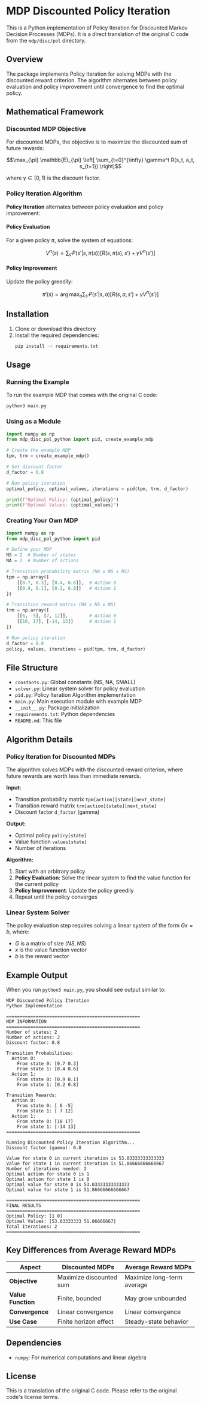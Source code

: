 # MDP Discounted Policy Iteration

This is a Python implementation of Policy Iteration for Discounted Markov Decision Processes (MDPs). It is a direct translation of the original C code from the `mdp/disc/pol` directory.

## Overview

The package implements Policy Iteration for solving MDPs with the discounted reward criterion. The algorithm alternates between policy evaluation and policy improvement until convergence to find the optimal policy.

## Mathematical Framework

### Discounted MDP Objective

For discounted MDPs, the objective is to maximize the discounted sum of future rewards:

$$\max_{\pi} \mathbb{E}_{\pi} \left[ \sum_{t=0}^{\infty} \gamma^t R(s_t, a_t, s_{t+1}) \right]$$

where $\gamma \in [0,1)$ is the discount factor.

### Policy Iteration Algorithm

**Policy Iteration** alternates between policy evaluation and policy improvement:

#### Policy Evaluation
For a given policy $\pi$, solve the system of equations:

$$V^\pi(s) = \sum_{s'} P(s'|s, \pi(s)) \left[ R(s, \pi(s), s') + \gamma V^\pi(s') \right]$$

#### Policy Improvement
Update the policy greedily:

$$\pi'(s) = \arg\max_{a} \sum_{s'} P(s'|s, a) \left[ R(s, a, s') + \gamma V^\pi(s') \right]$$

## Installation

1. Clone or download this directory
2. Install the required dependencies:
   ```bash
   pip install -r requirements.txt
   ```

## Usage

### Running the Example

To run the example MDP that comes with the original C code:

```bash
python3 main.py
```

### Using as a Module

```python
import numpy as np
from mdp_disc_pol_python import pid, create_example_mdp

# Create the example MDP
tpm, trm = create_example_mdp()

# Set discount factor
d_factor = 0.8

# Run policy iteration
optimal_policy, optimal_values, iterations = pid(tpm, trm, d_factor)

print(f"Optimal Policy: {optimal_policy}")
print(f"Optimal Values: {optimal_values}")
```

### Creating Your Own MDP

```python
import numpy as np
from mdp_disc_pol_python import pid

# Define your MDP
NS = 2  # Number of states
NA = 2  # Number of actions

# Transition probability matrix (NA x NS x NS)
tpm = np.array([
    [[0.7, 0.3], [0.4, 0.6]],  # Action 0
    [[0.9, 0.1], [0.2, 0.8]]   # Action 1
])

# Transition reward matrix (NA x NS x NS)
trm = np.array([
    [[6, -5], [7, 12]],        # Action 0
    [[10, 17], [-14, 13]]      # Action 1
])

# Run policy iteration
d_factor = 0.8
policy, values, iterations = pid(tpm, trm, d_factor)
```

## File Structure

- `constants.py`: Global constants (NS, NA, SMALL)
- `solver.py`: Linear system solver for policy evaluation
- `pid.py`: Policy Iteration Algorithm implementation
- `main.py`: Main execution module with example MDP
- `__init__.py`: Package initialization
- `requirements.txt`: Python dependencies
- `README.md`: This file

## Algorithm Details

### Policy Iteration for Discounted MDPs

The algorithm solves MDPs with the discounted reward criterion, where future rewards are worth less than immediate rewards.

**Input:**
- Transition probability matrix `tpm[action][state][next_state]`
- Transition reward matrix `trm[action][state][next_state]`
- Discount factor `d_factor` (gamma)

**Output:**
- Optimal policy `policy[state]`
- Value function `values[state]`
- Number of iterations

**Algorithm:**
1. Start with an arbitrary policy
2. **Policy Evaluation**: Solve the linear system to find the value function for the current policy
3. **Policy Improvement**: Update the policy greedily
4. Repeat until the policy converges

### Linear System Solver

The policy evaluation step requires solving a linear system of the form $Gx = b$, where:
- $G$ is a matrix of size $(NS, NS)$
- $x$ is the value function vector
- $b$ is the reward vector

## Example Output

When you run `python3 main.py`, you should see output similar to:

```
MDP Discounted Policy Iteration
Python Implementation

==================================================
MDP INFORMATION
==================================================
Number of states: 2
Number of actions: 2
Discount factor: 0.8

Transition Probabilities:
  Action 0:
    From state 0: [0.7 0.3]
    From state 1: [0.4 0.6]
  Action 1:
    From state 0: [0.9 0.1]
    From state 1: [0.2 0.8]

Transition Rewards:
  Action 0:
    From state 0: [ 6 -5]
    From state 1: [ 7 12]
  Action 1:
    From state 0: [10 17]
    From state 1: [-14 13]
==================================================

Running Discounted Policy Iteration Algorithm...
Discount factor (gamma): 0.8

Value for state 0 in current iteration is 53.03333333333333
Value for state 1 in current iteration is 51.86666666666667
Number of iterations needed: 2
Optimal action for state 0 is 1
Optimal action for state 1 is 0
Optimal value for state 0 is 53.03333333333333
Optimal value for state 1 is 51.86666666666667

==================================================
FINAL RESULTS
==================================================
Optimal Policy: [1 0]
Optimal Values: [53.03333333 51.86666667]
Total Iterations: 2
==================================================
```

## Key Differences from Average Reward MDPs

| Aspect | Discounted MDPs | Average Reward MDPs |
|--------|-----------------|---------------------|
| **Objective** | Maximize discounted sum | Maximize long-term average |
| **Value Function** | Finite, bounded | May grow unbounded |
| **Convergence** | Linear convergence | Linear convergence |
| **Use Case** | Finite horizon effect | Steady-state behavior |

## Dependencies

- `numpy`: For numerical computations and linear algebra

## License

This is a translation of the original C code. Please refer to the original code's license terms. 